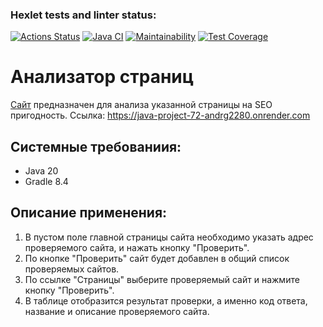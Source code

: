 ### Hexlet tests and linter status:
[![Actions Status](https://github.com/andrg2280/java-project-72/actions/workflows/hexlet-check.yml/badge.svg)](https://github.com/andrg2280/java-project-72/actions)
[![Java CI](https://github.com/andrg2280/java-project-72/actions/workflows/main.yml/badge.svg)](https://github.com/andrg2280/java-project-72/actions/workflows/main.yml)
[![Maintainability](https://api.codeclimate.com/v1/badges/bc953fb0ab378995dab3/maintainability)](https://codeclimate.com/github/andrg2280/java-project-72/maintainability)
[![Test Coverage](https://api.codeclimate.com/v1/badges/bc953fb0ab378995dab3/test_coverage)](https://codeclimate.com/github/andrg2280/java-project-72/test_coverage)

# Анализатор страниц
[Сайт](https://java-project-72-andrg2280.onrender.com) предназначен для анализа указанной страницы на SEO пригодность. Ссылка: https://java-project-72-andrg2280.onrender.com

## Системные требованиия:
 * Java 20
 * Gradle 8.4

## Описание применения:
1. В пустом поле главной страницы сайта необходимо указать адрес проверяемого сайта, и нажать кнопку "Проверить".
2. По кнопке "Проверить" сайт будет добавлен в общий список проверяемых сайтов.
3. По ссылке "Страницы" выберите проверяемый сайт и нажмите кнопку "Проверить".
4. В таблице отобразится результат проверки, а именно код ответа, название и описание проверяемого сайта.
